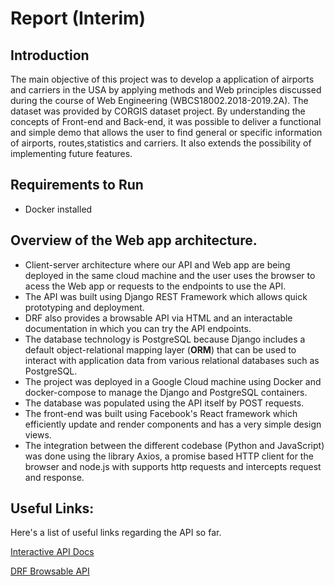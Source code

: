 ﻿# Report (Interim)

## Introduction
The main objective of this project was to develop a application of airports and carriers in the USA by applying methods and Web principles discussed during the course of Web Engineering (WBCS18002.2018-2019.2A). The dataset was provided by CORGIS dataset project.
By understanding the concepts of Front-end and Back-end, it was possible to deliver a functional and simple demo that allows the user to find general or specific information of airports, routes,statistics and carriers. It also extends the possibility of implementing future features.
 

##  Requirements to Run
* Docker installed



## Overview of the Web app architecture.
* Client-server architecture where our API and Web app are being deployed in the same cloud machine and the user uses the browser to acess the Web app or requests to the endpoints to use the API.
* The API was built using Django REST Framework which allows quick prototyping and deployment.
* DRF also provides a browsable API via HTML and an interactable documentation in which you can try the API endpoints.
* The database technology is PostgreSQL because Django includes a default object-relational mapping layer (**ORM**) that can be used to interact with application data from various relational databases such as PostgreSQL.
* The project was deployed in a Google Cloud machine using Docker and docker-compose to manage the Django and PostgreSQL containers.
* The database was populated using the API itself by POST requests.
* The front-end was built using Facebook's React framework which efficiently update and render components and has a very simple design views.
* The integration between the different codebase (Python and JavaScript) was done using the library Axios, a promise based HTTP client for the browser and node.js with supports http requests and intercepts request and response.

## Useful Links:
Here's a list of useful links regarding the API so far.

[Interactive API Docs](http://trvl.hopto.org:8000/docs/)

[DRF Browsable API](http://trvl.hopto.org:8000/api/)

